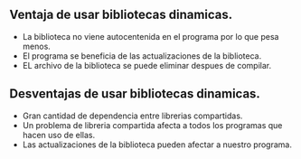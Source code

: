 ## Ventaja de usar bibliotecas dinamicas.
- La biblioteca no viene autocentenida en el programa por lo que pesa menos.
- El programa se beneficia de las actualizaciones de la biblioteca.
- EL archivo de la biblioteca se puede eliminar despues de compilar.

## Desventajas de usar bibliotecas dinamicas.
- Gran cantidad de dependencia entre librerias compartidas.
- Un problema de libreria compartida afecta a todos los programas que hacen uso de ellas.
- Las actualizaciones de la biblioteca pueden afectar a nuestro programa.
